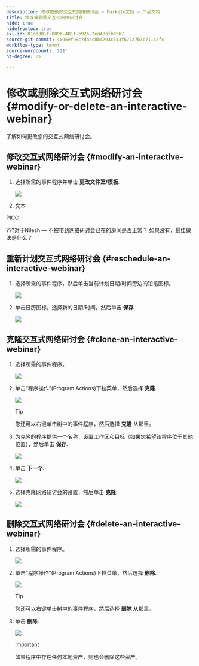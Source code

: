 ```yaml
---
description: 修改或删除交互式网络研讨会 — Marketo文档 — 产品文档
title: 修改或删除交互式网络研讨会
hide: true
hidefromtoc: true
exl-id: 01dd801f-809b-481f-b926-2ed48bfbd5b7
source-git-commit: 4096ef98c7daac8b4793c513f677a7b3c71145fc
workflow-type: tm+mt
source-wordcount: '221'
ht-degree: 0%

---
```


# 修改或删除交互式网络研讨会 {#modify-or-delete-an-interactive-webinar}

了解如何更改您的交互式网络研讨会。

## 修改交互式网络研讨会 {#modify-an-interactive-webinar}

1. 选择所需的事件程序并单击 **更改文件室/模板**.

   ![](assets/modify-or-delete-an-interactive-webinar-1.png)

1. 文本

PICC

???对于Nilesh — 不被带到网络研讨会已在的房间是否正常？ 如果没有，最佳做法是什么？

## 重新计划交互式网络研讨会 {#reschedule-an-interactive-webinar}

1. 选择所需的事件程序，然后单击当前计划日期/时间旁边的铅笔图标。

   ![](assets/modify-or-delete-an-interactive-webinar-6.png)

1. 单击日历图标，选择新的日期/时间，然后单击 **保存**.

   ![](assets/modify-or-delete-an-interactive-webinar-7.png)

## 克隆交互式网络研讨会 {#clone-an-interactive-webinar}

1. 选择所需的事件程序。

   ![](assets/modify-or-delete-an-interactive-webinar-8.png)

1. 单击“程序操作”(Program Actions)下拉菜单，然后选择 **克隆**.

   ![](assets/modify-or-delete-an-interactive-webinar-9.png)

   >[!TIP]
   >
   >您还可以右键单击树中的事件程序，然后选择 **克隆** 从那里。

1. 为克隆的程序提供一个名称，设置工作区和目标（如果您希望该程序位于其他位置），然后单击 **保存**.

   ![](assets/modify-or-delete-an-interactive-webinar-10.png)

1. 单击 **下一个**.

   ![](assets/modify-or-delete-an-interactive-webinar-11.png)

1. 选择克隆网络研讨会的设置，然后单击 **克隆**.

   ![](assets/modify-or-delete-an-interactive-webinar-12.png)

## 删除交互式网络研讨会 {#delete-an-interactive-webinar}

1. 选择所需的事件程序。

   ![](assets/modify-or-delete-an-interactive-webinar-13.png)

1. 单击“程序操作”(Program Actions)下拉菜单，然后选择 **删除**.

   ![](assets/modify-or-delete-an-interactive-webinar-14.png)

   >[!TIP]
   >
   >您还可以右键单击树中的事件程序，然后选择 **删除** 从那里。

1. 单击 **删除**.

   ![](assets/modify-or-delete-an-interactive-webinar-15.png)

   >[!IMPORTANT]
   >
   >如果程序中存在任何本地资产，则也会删除这些资产。
